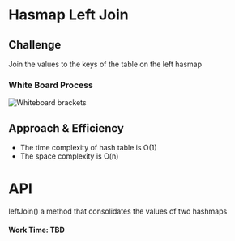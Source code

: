 # Hasmap Left Join

## Challenge

Join the values to the keys of the table on the left hasmap

### White Board Process

![Whiteboard brackets]()

## Approach & Efficiency


- The time complexity of hash table is O(1)
- The space complexity is O(n)

# API

leftJoin() a method that consolidates the values of two hashmaps 

#### Work Time: TBD